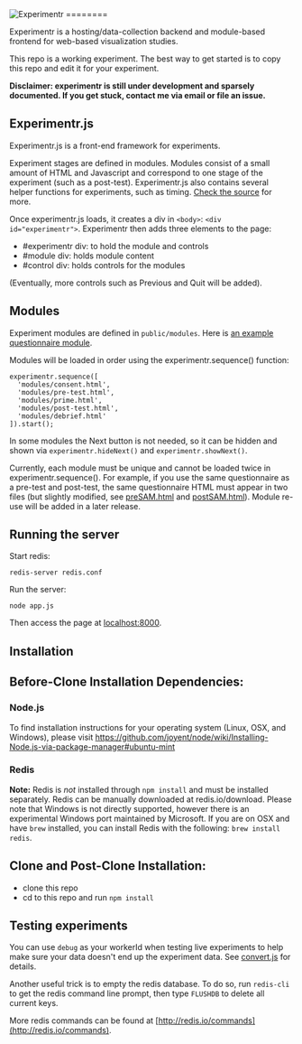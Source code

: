 <img src="https://raw.github.com/codementum/experimentr/newlogo/experimentr-logo.svg" title="Experimentr" alt="Experimentr" />
========

Experimentr is a hosting/data-collection backend and module-based frontend for web-based visualization studies. 

This repo is a working experiment. The best way to get started is to copy this repo and edit it for your experiment.

__Disclaimer: experimentr is still under development and sparsely documented. If you get stuck, contact me via email or file an issue.__

Experimentr.js
-------

Experimentr.js is a front-end framework for experiments.

Experiment stages are defined in modules. 
Modules consist of a small amount of HTML and Javascript and correspond to one stage of the experiment (such as a post-test). 
Experimentr.js also contains several helper functions for experiments, such as timing. 
[Check the source](https://github.com/codementum/experimentr/blob/master/public/experimentr.js) for more.

Once experimentr.js loads, it creates a div in `<body>`: `<div id="experimentr">`. 
Experimentr then adds three elements to the page: 

- #experimentr div: to hold the module and controls
- #module div: holds module content
- #control div: holds controls for the modules

(Eventually, more controls such as Previous and Quit will be added).

Modules
-------
Experiment modules are defined in `public/modules`. 
Here is [an example questionnaire module](https://github.com/codementum/experimentr/blob/master/public/modules/post-test.html).

Modules will be loaded in order using the experimentr.sequence() function:

    experimentr.sequence([
      'modules/consent.html', 
      'modules/pre-test.html', 
      'modules/prime.html', 
      'modules/post-test.html', 
      'modules/debrief.html'
    ]).start();

In some modules the Next button is not needed, so it can be hidden and shown via `experimentr.hideNext()` and `experimentr.showNext()`.

Currently, each module must be unique and cannot be loaded twice in experimentr.sequence(). 
For example, if you use the same questionnaire as a pre-test and post-test, the same questionnaire HTML must appear in two files (but slightly modified, see [preSAM.html](https://github.com/codementum/experimentr/blob/master/public/modules/preSam.html) and [postSAM.html](https://github.com/codementum/experimentr/blob/master/public/modules/postSam.html)).
Module re-use will be added in a later release.

Running the server
--------

Start redis: 

    redis-server redis.conf

Run the server:

    node app.js

Then access the page at [localhost:8000](http://localhost:8000).

Installation
-------
## Before-Clone Installation Dependencies:
### Node.js
To find installation instructions for your operating system (Linux, OSX, and Windows), please visit https://github.com/joyent/node/wiki/Installing-Node.js-via-package-manager#ubuntu-mint
### Redis
**Note:** Redis is _not_ installed through `npm install` and must be installed separately.
Redis can be manually downloaded at redis.io/download. Please note that Windows is not directly supported, however there is an experimental Windows port maintained by Microsoft. If you are on OSX and have `brew` installed, you can install Redis with the following: `brew install redis`.

## Clone and Post-Clone Installation:
- clone this repo
- cd to this repo and run `npm install`

Testing experiments
-------

You can use `debug` as your workerId when testing live experiments to help make sure your data doesn't end up the experiment data.
See [convert.js](https://github.com/codementum/experimentr/blob/master/analysis/src/convert.js#L24) for details.

Another useful trick is to empty the redis database. To do so, run `redis-cli` to get the redis command line prompt, then type `FLUSHDB` to delete all current keys.

More redis commands can be found at [http://redis.io/commands](http://redis.io/commands).
